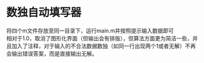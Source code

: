 # 数独自动填写器  
将四个m文件存放至同一目录下，运行main.m并按照提示输入数据即可  
相对于1.0，取消了图形化界面（但输出会有排版），但算法方面更为简洁一些，并且加入了注释，对于输入的不合法数据数独（如同一行出现两个1或者无解）不再会输出错误答案，而是直接输出无解。  
